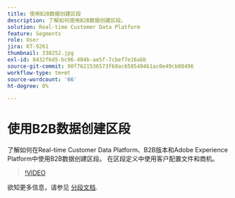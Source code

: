 ```yaml
---
title: 使用B2B数据创建区段
description: 了解如何使用B2B数据创建区段。
solution: Real-time Customer Data Platform
feature: Segments
role: User
jira: KT-9261
thumbnail: 338252.jpg
exl-id: 8432f6d5-bc96-404b-ae5f-7cbef7e16abb
source-git-commit: 90f7621536573f60ac6585404b1ac0e49cb08496
workflow-type: tm+mt
source-wordcount: '66'
ht-degree: 0%

---
```


# 使用B2B数据创建区段

了解如何在Real-time Customer Data Platform、B2B版本和Adobe Experience Platform中使用B2B数据创建区段。 在区段定义中使用客户配置文件和商机。

>[!VIDEO](https://video.tv.adobe.com/v/338252?quality=12&learn=on)

欲知更多信息，请参见 [分段文档](https://experienceleague.adobe.com/docs/experience-platform/rtcdp/profile/profile-browse.html).

